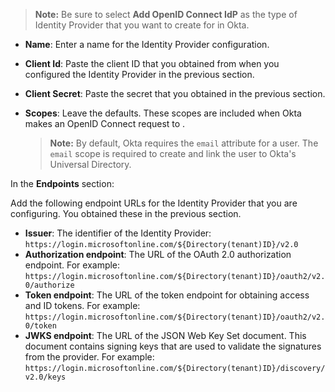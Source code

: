 > **Note:** Be sure to select **Add OpenID Connect IdP** as the type of Identity Provider that you want to create for <StackSelector snippet="idp" noSelector inline /> in Okta.

* **Name**: Enter a name for the Identity Provider configuration.
* **Client Id**: Paste the client ID that you obtained from <StackSnippet snippet="idp" inline /> when you configured the Identity Provider in the previous section.
* **Client Secret**: Paste the secret that you obtained in the previous section.
* **Scopes**: Leave the defaults. These scopes are included when Okta makes an OpenID Connect request to <StackSnippet snippet="idp" inline />.

    > **Note:** By default, Okta requires the `email` attribute for a user. The `email` scope is required to create and link the user to Okta's Universal Directory.

In the **Endpoints** section:

Add the following endpoint URLs for the <StackSelector snippet="idp" noSelector inline /> Identity Provider that you are configuring. You obtained these in the previous section.

* **Issuer**: The identifier of the <StackSnippet snippet="idp" inline /> Identity Provider: `https://login.microsoftonline.com/${Directory(tenant)ID}/v2.0`
* **Authorization endpoint**: The URL of the <StackSnippet snippet="idp" inline /> OAuth 2.0 authorization endpoint. For example: `https://login.microsoftonline.com/${Directory(tenant)ID}/oauth2/v2.0/authorize`
* **Token endpoint**: The URL of the <StackSnippet snippet="idp" inline /> token endpoint for obtaining access and ID tokens. For example: `https://login.microsoftonline.com/${Directory(tenant)ID}/oauth2/v2.0/token`
* **JWKS endpoint**: The URL of the <StackSelector snippet="idp" noSelector inline /> JSON Web Key Set document. This document contains signing keys that are used to validate the signatures from the provider. For example: `https://login.microsoftonline.com/${Directory(tenant)ID}/discovery/v2.0/keys`
